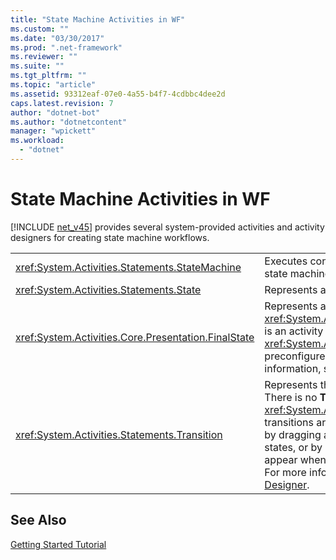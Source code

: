 ```yaml
---
title: "State Machine Activities in WF"
ms.custom: ""
ms.date: "03/30/2017"
ms.prod: ".net-framework"
ms.reviewer: ""
ms.suite: ""
ms.tgt_pltfrm: ""
ms.topic: "article"
ms.assetid: 93312eaf-07e0-4a55-b4f7-4cdbbc4dee2d
caps.latest.revision: 7
author: "dotnet-bot"
ms.author: "dotnetcontent"
manager: "wpickett"
ms.workload: 
  - "dotnet"
---
```

# State Machine Activities in WF
[!INCLUDE [net_v45](../../../includes/net-v45-md.md)] provides several system-provided activities and activity designers for creating state machine workflows.  
  
|||  
|-|-|  
|<xref:System.Activities.Statements.StateMachine>|Executes contained activities using the familiar state machine paradigm.|  
|<xref:System.Activities.Statements.State>|Represents a state in a state machine.|  
|<xref:System.Activities.Core.Presentation.FinalState>|Represents a terminating state in a state machine. <xref:System.Activities.Core.Presentation.FinalState> is an activity designer that when used creates a <xref:System.Activities.Statements.State> preconfigured as a terminating state. For more information, see [FinalState Activity Designer](/visualstudio/workflow-designer/finalstate-activity-designer).|  
|<xref:System.Activities.Statements.Transition>|Represents the transition between two states. There is no **Toolbox** item for <xref:System.Activities.Statements.Transition>; transitions are created on the workflow designer by dragging and dropping a line between two states, or by dropping a state on the triangles that appear when one state is hovered over another. For more information, see [Transition Activity Designer](/visualstudio/workflow-designer/transition-activity-designer).|  
  
## See Also  
 [Getting Started Tutorial](../../../docs/framework/windows-workflow-foundation/getting-started-tutorial.md)

